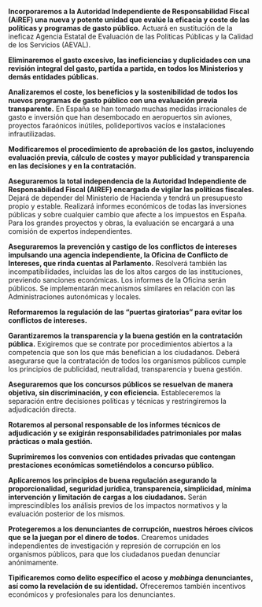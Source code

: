 **Incorporaremos a la Autoridad Independiente de
Responsabilidad Fiscal (AiREF) una nueva y potente unidad que evalúe la eficacia y coste de las políticas y programas de gasto público.** Actuará en sustitución de la ineficaz Agencia Estatal de Evaluación de las Políticas Públicas y la Calidad de los Servicios (AEVAL).

**Eliminaremos el gasto excesivo, las ineficiencias y
duplicidades con una revisión integral del gasto, partida a partida, en todos los Ministerios y demás entidades públicas.**


**Analizaremos el coste, los beneficios y la
sostenibilidad de todos los nuevos programas de gasto público con una evaluación previa transparente.** En España se han tomado muchas medidas irracionales de gasto e inversión que han desembocado en aeropuertos sin aviones, proyectos faraónicos inútiles, polideportivos vacíos e instalaciones infrautilizadas.


**Modificaremos el procedimiento de aprobación de los
gastos, incluyendo evaluación previa, cálculo de costes y mayor publicidad y transparencia en las decisiones y en la contratación.**

**Aseguraremos la total independencia
de la Autoridad Independiente de Responsabilidad Fiscal (AIREF) encargada de vigilar las políticas fiscales.** Dejará de depender del Ministerio de Hacienda y tendrá un presupuesto propio y estable. Realizará informes económicos de todas las inversiones públicas y sobre cualquier cambio que afecte a los impuestos en España. Para los grandes proyectos y obras, la evaluación se encargará a una comisión de expertos independientes.

**Aseguraremos la prevención y castigo de los
conflictos de intereses impulsando una agencia independiente, la Oficina de Conflicto de Intereses, que rinda cuentas al Parlamento.** Resolverá también las incompatibilidades, incluidas las de los altos cargos de las instituciones, previendo sanciones económicas. Los informes de la Oficina serán públicos. Se implementarán mecanismos similares en relación con las Administraciones autonómicas y locales.


**Reformaremos la regulación de las “puertas
giratorias” para evitar los conflictos de intereses.**


**Garantizaremos la transparencia y la buena gestión
en la contratación pública.** Exigiremos que se contrate por procedimientos abiertos a la competencia que son los que más benefician a los ciudadanos. Deberá asegurarse que la contratación de todos los organismos públicos cumple los principios de publicidad, neutralidad, transparencia y buena gestión.


**Aseguraremos que los concursos públicos se resuelvan
de manera objetiva, sin discriminación, y con eficiencia.** Estableceremos la separación entre decisiones políticas y técnicas y restringiremos la adjudicación directa.


**Rotaremos al personal responsable de los informes
técnicos de adjudicación y se exigirán responsabilidades patrimoniales por malas prácticas o mala gestión.**


**Suprimiremos los convenios con entidades privadas
que contengan prestaciones económicas sometiéndolos a concurso público.**


**Aplicaremos los principios de buena regulación
asegurando la proporcionalidad, seguridad jurídica, transparencia, simplicidad, mínima intervención y limitación de cargas a los ciudadanos.** Serán imprescindibles los análisis previos de los impactos normativos y la evaluación posterior de los mismos.


**Protegeremos a los denunciantes de corrupción,
nuestros héroes cívicos que se la juegan por el dinero de todos.** Crearemos unidades independientes de investigación y represión de corrupción en los organismos públicos, para que los ciudadanos puedan denunciar anónimamente.


**Tipificaremos como delito específico el acoso y *mobbing*a
denunciantes, así como la revelación de su identidad.** Ofreceremos también incentivos económicos y profesionales para los denunciantes.

